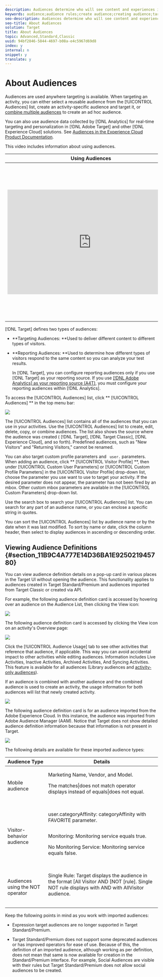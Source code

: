 ```yaml
---
description: Audiences determine who will see content and experiences in a targeted activity.
keywords: audience;audience rules;create audience;creating audience;targeting audience;reporting audience;report audience;segment;custom profile parameters;audience definition;audiences list
seo-description: Audiences determine who will see content and experiences in a targeted activity.
seo-title: About Audiences
solution: Target
title: About Audiences
topic: Advanced,Standard,Classic
uuid: 94bf2846-5844-4697-b08a-e4c5967d69d8
index: y
internal: n
snippet: y
translate: y
---
```


# About Audiences

Audiences are used anywhere targeting is available. When targeting an activity, you can either select a reusable audience from the [!UICONTROL  Audiences] list, create an activity-specific audience and target it, or [ combine multiple audiences](c_combining-multiple-audiences.md#concept_A7386F1EA4394BD2AB72399C225981E5) to create an ad hoc audience. 

You can also use audience data collected by [!DNL  Analytics] for real-time targeting and personalization in [!DNL  Adobe Target] and other [!DNL  Experience Cloud] solutions. See [ Audiences in the Experience Cloud Product Documentation](https://marketing.adobe.com/resources/help/en_US/mcloud/audience_library.html). 

This video includes information about using audiences. 

<table id="table_A3A70CC0C9F54131BB9F098B4DA8C9D6"> 
 <thead> 
  <tr> 
   <th class="entry" colspan="2"> Using Audiences </th> 
   <th colname="col3" class="entry"> 6:22 </th> 
  </tr>
 </thead>
 <tbody> 
  <tr> 
   <td colspan="2"> 
    <div width="550" class="video-iframe"> 
     <iframe src="https://www.youtube.com/embed/TAMBpW9vpOI/" frameborder="0" webkitallowfullscreen="true" mozallowfullscreen="true" oallowfullscreen="true" msallowfullscreen="true" allowfullscreen="allowfullscreen" scrolling="no" width="550" height="345">https://www.youtube.com/embed/TAMBpW9vpOI/</iframe>
    </div> </td> 
   <td colname="col3"> <p> 
     <ul id="ul_FF4FEC7BC7A34461BAA54FBE18A8E63B"> 
      <li id="li_7D6D4CB2E771430F84D2B658F8611532"> <p>Explain the term "audience" </p> </li> 
      <li id="li_61D9DDCD3AFB40E2BC55AFED5CD6C405"> <p>Explain the two ways audiences are used for optimization </p> </li> 
      <li id="li_745F20CC95DF4BE48173991CB42EC50A"> <p>Find audiences in the Audiences List </p> </li> 
      <li id="li_699D4D5D089A4FB7BA4C5E95337AC34A"> <p>Target an activity to an audience </p> </li> 
      <li id="li_87E7AFFEEC9C42ABB51C279221E17A14"> <p>Use audiences for passive reporting in an activity </p> </li> 
     </ul> </p> </td> 
  </tr> 
 </tbody> 
</table>

[!DNL  Target] defines two types of audiences: 


* **Targeting Audiences: **Used to deliver different content to different types of visitors. 

* **Reporting Audiences: **Used to determine how different types of visitors respond to the same content so you can analyze your test results. 

  In [!DNL  Target], you can configure reporting audiences only if you use [!DNL  Target] as your reporting source. If you use [ [!DNL  Adobe Analytics] as your reporting source (A4T)](a4t.md#concept_7540C8C04259434AB6EE33B09F47A1DE), you must configure your reporting audiences within [!DNL  Analytics]. 



To access the [!UICONTROL  Audiences] list, click ** [!UICONTROL  Audiences] ** in the top menu bar: 

![](../assets/audiences_list.png) 

The [!UICONTROL  Audiences] list contains all of the audiences that you can use in your activities. Use the [!UICONTROL  Audiences] list to create, edit, delete, copy, or combine audiences. The list also shows the source where the audience was created ( [!DNL  Target], [!DNL  Target Classic], [!DNL  Experience Cloud], and so forth). Predefined audiences, such as "New Visitors" and "Returning Visitors," cannot be renamed. 

You can also target custom profile parameters and ` user.` parameters. When adding an audience, click ** [!UICONTROL  Visitor Profile] **, then under [!UICONTROL  Custom User Parameters] or [!UICONTROL  Custom Profile Parameters] in the [!UICONTROL  Visitor Profile] drop-down list, choose the parameter you use want to use to target your activity. If the desired parameter does not appear, the parameter has not been fired by an mbox. Other custom mbox parameters are available in the [!UICONTROL  Custom Parameters] drop-down list. 

Use the search box to search your [!UICONTROL  Audiences] list. You can search for any part of an audience name, or you can enclose a specific string in quotes. 

You can sort the [!UICONTROL  Audiences] list by audience name or by the date when it was last modified. To sort by name or date, click the column header, then select to display audiences in ascending or descending order. 

## Viewing Audience Definitions {#section_11B9C4A777E14D36BA1E925021945780}

You can view audience definition details on a pop-up card in various places in the Target UI without opening the audience. This functionality applies to audiences created in Target Standard/Premium and audiences imported from Target Classic or created via API. 

For example, the following audience definition card is accessed by hovering over an audience on the Audience List, then clicking the View icon: 

![](../assets/audience_definition_list.png) 

The following audience definition card is accessed by clicking the View icon on an activity's Overview page: 

![](../assets/audience_definition.png) 

Click the [!UICONTROL  Audience Usage] tab to see other activities that reference that audience, if applicable. This way you can avoid accidental impact to other activities while editing audiences. Information includes Live Activities, Inactive Activities, Archived Activities, And Syncing Activities. This feature is available for all audiences (Library audiences and [ activity-only audiences](creating-activity-only-audience.md#concept_A6BADCF530ED4AE1852E677FEBE68483)). 

If an audience is combined with another audience and the combined audience is used to create an activity, the usage information for both audiences will list that newly created activity. 

![](../assets/audience_definition_list_usage.png) 

The following audience definition card is for an audience imported from the Adobe Experience Cloud. In this instance, the audience was imported from Adobe Audience Manager (AAM). Notice that Target does not show detailed audience definition information because that information is not present in Target. 

![](../assets/audience_definition_mc.png) 

The following details are available for these imported audience types: 



<table id="table_BEE4E80E557B4BC9B703A5B80BF59F0F"> 
 <thead> 
  <tr> 
   <th colname="col1" class="entry"> Audience Type </th> 
   <th colname="col2" class="entry"> Details </th> 
  </tr>
 </thead>
 <tbody> 
  <tr> 
   <td colname="col1"> <p>Mobile audience </p> </td> 
   <td colname="col2"> <p>Marketing Name, Vendor, and Model. </p> <p>The <span class="codeph"> matches|does not match</span> operator displays instead of <span class="codeph"> equals|does not equal</span>. </p> <p style="text-align: center;"><img href="../assets/imported_mobile_audience.png" id="image_D858836141D34047ABEBCE9FBE302826" /> </p> </td> 
  </tr> 
  <tr> 
   <td colname="col1"> <p>Visitor-behavior audience </p> </td> 
   <td colname="col2"> <p>user.categoryAffinity: <span class="codeph"> categoryAffinity</span> with <span class="codeph"> FAVORITE</span> parameter. </p> <p style="text-align: center;"><img href="../assets/imported_category_affinity.png" id="image_117DA80E582F45ACB03B244798A24264" /> </p> <p>Monitoring: <span class="codeph"> Monitoring service equals true</span>. </p> <p>No Monitoring Service: <span class="codeph"> Monitoring service equals false</span>. </p> <p style="text-align: center;"><img href="../assets/imported_monitoring.png" id="image_D63245B224C14837B5DDA33247394CB5" /> </p> </td> 
  </tr> 
  <tr> 
   <td colname="col1"> <p>Audiences using the NOT operator </p> </td> 
   <td colname="col2"> <p>Single Rule: Target displays the audience in the format <span class="codeph"> [All Visitor AND [NOT [rule]</span>. Single NOT rule displays with AND with AllVisitor audience. </p> <p style="text-align: center;"><img href="../assets/imported_not_audience.png" id="image_E1D8B2BF23C64213984A58CFEF7951F4" /> </p> </td> 
  </tr> 
 </tbody> 
</table>

Keep the following points in mind as you work with imported audiences: 


* Expression target audiences are no longer supported in Target Standard/Premium. 

* Target Standard/Premium does not support some deprecated audiences or has improved operators for ease of use. Because of this, the definition of an imported audience, although working as per definition, does not mean that same is now available for creation in the Standard/Premium interface. For example, Social Audiences are visible with their rules but Target Standard/Premium does not allow social audiences to be created. 


